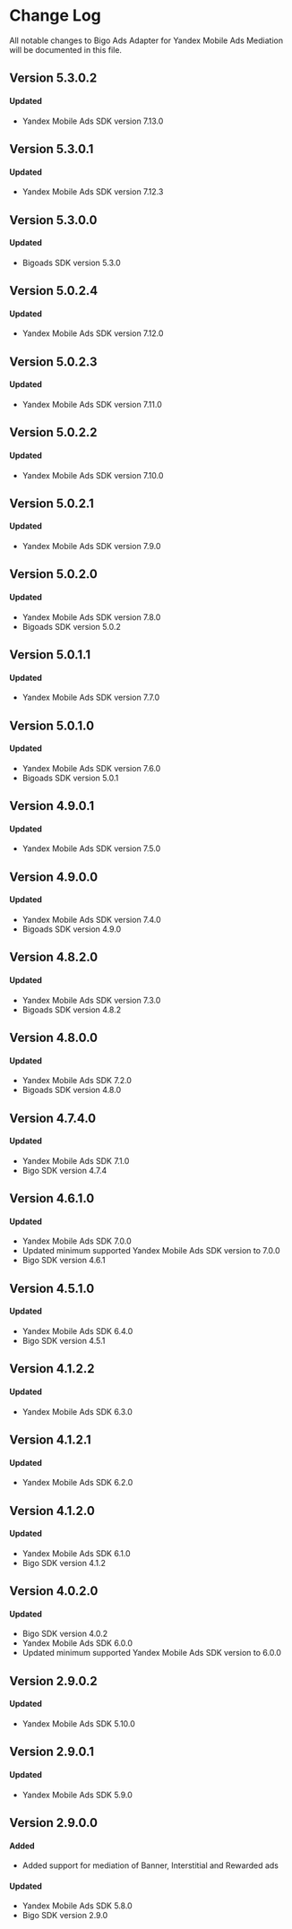 # Change Log
All notable changes to Bigo Ads Adapter for Yandex Mobile Ads Mediation will be documented in this file.

## Version 5.3.0.2

#### Updated
* Yandex Mobile Ads SDK version 7.13.0

## Version 5.3.0.1

#### Updated
* Yandex Mobile Ads SDK version 7.12.3

## Version 5.3.0.0

#### Updated
* Bigoads SDK version 5.3.0

## Version 5.0.2.4

#### Updated
* Yandex Mobile Ads SDK version 7.12.0

## Version 5.0.2.3

#### Updated
* Yandex Mobile Ads SDK version 7.11.0

## Version 5.0.2.2

#### Updated
* Yandex Mobile Ads SDK version 7.10.0

## Version 5.0.2.1

#### Updated
* Yandex Mobile Ads SDK version 7.9.0

## Version 5.0.2.0

#### Updated
* Yandex Mobile Ads SDK version 7.8.0
* Bigoads SDK version 5.0.2

## Version 5.0.1.1

#### Updated
* Yandex Mobile Ads SDK version 7.7.0

## Version 5.0.1.0

#### Updated
* Yandex Mobile Ads SDK version 7.6.0
* Bigoads SDK version 5.0.1

## Version 4.9.0.1

#### Updated
* Yandex Mobile Ads SDK version 7.5.0

## Version 4.9.0.0

#### Updated
* Yandex Mobile Ads SDK version 7.4.0
* Bigoads SDK version 4.9.0

## Version 4.8.2.0

#### Updated
* Yandex Mobile Ads SDK version 7.3.0
* Bigoads SDK version 4.8.2

## Version 4.8.0.0

#### Updated
* Yandex Mobile Ads SDK 7.2.0
* Bigoads SDK version 4.8.0

## Version 4.7.4.0

#### Updated
* Yandex Mobile Ads SDK 7.1.0
* Bigo SDK version 4.7.4

## Version 4.6.1.0

#### Updated
* Yandex Mobile Ads SDK 7.0.0
* Updated minimum supported Yandex Mobile Ads SDK version to 7.0.0
* Bigo SDK version 4.6.1

## Version 4.5.1.0

#### Updated
* Yandex Mobile Ads SDK 6.4.0
* Bigo SDK version 4.5.1

## Version 4.1.2.2

#### Updated
* Yandex Mobile Ads SDK 6.3.0

## Version 4.1.2.1

#### Updated
* Yandex Mobile Ads SDK 6.2.0

## Version 4.1.2.0

#### Updated
* Yandex Mobile Ads SDK 6.1.0
* Bigo SDK version 4.1.2

## Version 4.0.2.0

#### Updated
* Bigo SDK version 4.0.2
* Yandex Mobile Ads SDK 6.0.0
* Updated minimum supported Yandex Mobile Ads SDK version to 6.0.0

## Version 2.9.0.2

#### Updated
* Yandex Mobile Ads SDK 5.10.0

## Version 2.9.0.1

#### Updated
* Yandex Mobile Ads SDK 5.9.0

## Version 2.9.0.0

#### Added
* Added support for mediation of Banner, Interstitial and Rewarded ads

#### Updated
* Yandex Mobile Ads SDK 5.8.0
* Bigo SDK version 2.9.0
